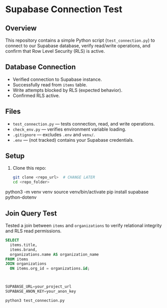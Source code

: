 # Supabase Connection Test

## Overview
This repository contains a simple Python script (`test_connection.py`) to connect to our Supabase database, verify read/write operations, and confirm that Row Level Security (RLS) is active.

## Database Connection
- Verified connection to Supabase instance.
- Successfully read from `items` table.
- Write attempts blocked by RLS (expected behavior).
- Confirmed RLS active.

## Files
- `test_connection.py` — tests connection, read, and write operations.
- `check_env.py` — verifies environment variable loading.
- `.gitignore` — excludes `.env` and `venv/`.
- `.env` — (not tracked) contains your Supabase credentials.

## Setup

1. Clone this repo:
   ```bash
   git clone <repo_url>  # CHANGE LATER
   cd <repo_folder> 


python3 -m venv venv
source venv/bin/activate
pip install supabase python-dotenv

## Join Query Test

Tested a join between `items` and `organizations` to verify relational integrity and RLS read permissions.

```sql
SELECT 
  items.title,
  items.brand,
  organizations.name AS organization_name
FROM items
JOIN organizations
  ON items.org_id = organizations.id;



SUPABASE_URL=your_project_url
SUPABASE_ANON_KEY=your_anon_key

python3 test_connection.py
